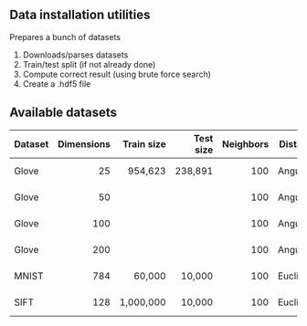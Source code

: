 Data installation utilities
---------------------------

Prepares a bunch of datasets

1. Downloads/parses datasets
2. Train/test split (if not already done)
3. Compute correct result (using brute force search)
4. Create a .hdf5 file

Available datasets
------------------

| Dataset | Dimensions | Train size | Test size | Neighbors | Distance  | URL                                                  |
| ------- | ---------: | ---------: | --------: | --------: | --------- | ---------------------------------------------------- |
| Glove   |         25 |    954,623 |   238,891 |       100 | Angular   | http://vectors.erikbern.com/glove-25-angular.hdf5    |
| Glove   |         50 |            |           |       100 | Angular   | http://vectors.erikbern.com/glove-50-angular.hdf5    |
| Glove   |        100 |            |           |       100 | Angular   | http://vectors.erikbern.com/glove-100-angular.hdf5   |
| Glove   |        200 |            |           |       100 | Angular   | http://vectors.erikbern.com/glove-200-angular.hdf5   |
| MNIST   |        784 |     60,000 |    10,000 |       100 | Euclidean | http://vectors.erikbern.com/mnist-784-euclidean.hdf5 |
| SIFT    |        128 |  1,000,000 |    10,000 |       100 | Euclidean | http://vectors.erikbern.com/sift-100-euclidean.hdf5  |
